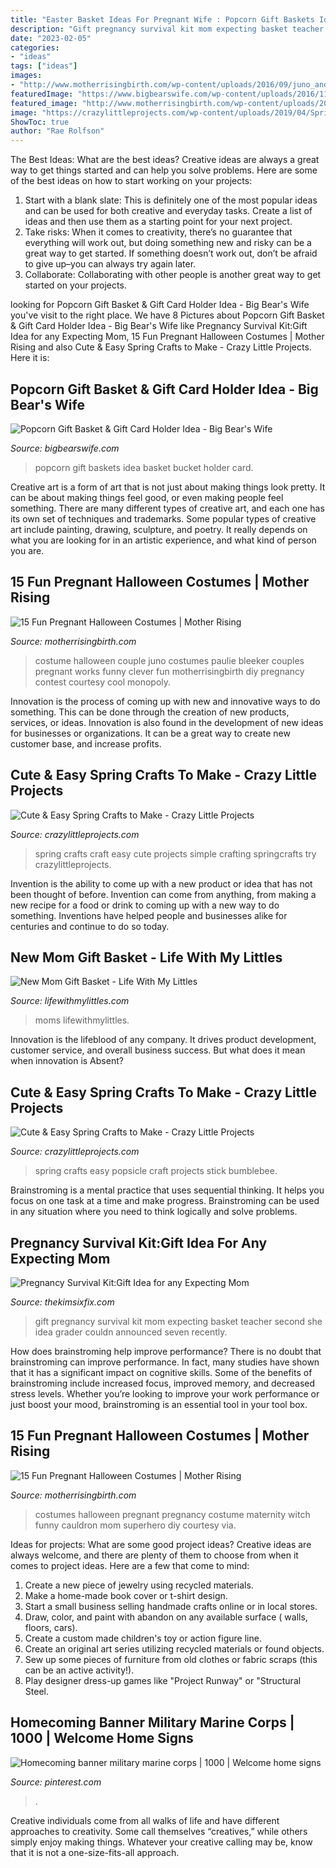 ```yaml
---
title: "Easter Basket Ideas For Pregnant Wife : Popcorn Gift Baskets Idea Basket Bucket Holder Card"
description: "Gift pregnancy survival kit mom expecting basket teacher second she idea grader couldn announced seven recently"
date: "2023-02-05"
categories:
- "ideas"
tags: ["ideas"]
images:
- "http://www.motherrisingbirth.com/wp-content/uploads/2016/09/juno_and_paulie_bleeker.jpg"
featuredImage: "https://www.bigbearswife.com/wp-content/uploads/2016/11/Popcorn-Bucket-Gift-Idea-9.jpg"
featured_image: "http://www.motherrisingbirth.com/wp-content/uploads/2016/09/juno_and_paulie_bleeker.jpg"
image: "https://crazylittleprojects.com/wp-content/uploads/2019/04/Spring-Craft.jpg"
ShowToc: true
author: "Rae Rolfson"
---
```



The Best Ideas: What are the best ideas?
Creative ideas are always a great way to get things started and can help you solve problems. Here are some of the best ideas on how to start working on your projects: 
1. Start with a blank slate: This is definitely one of the most popular ideas and can be used for both creative and everyday tasks. Create a list of ideas and then use them as a starting point for your next project. 
2. Take risks: When it comes to creativity, there’s no guarantee that everything will work out, but doing something new and risky can be a great way to get started. If something doesn’t work out, don’t be afraid to give up–you can always try again later. 
3. Collaborate: Collaborating with other people is another great way to get started on your projects.

	

		
looking for Popcorn Gift Basket &amp; Gift Card Holder Idea - Big Bear&#039;s Wife you've visit to the right place. We have 8 Pictures about Popcorn Gift Basket &amp; Gift Card Holder Idea - Big Bear&#039;s Wife like Pregnancy Survival Kit:Gift Idea for any Expecting Mom, 15 Fun Pregnant Halloween Costumes | Mother Rising and also Cute &amp; Easy Spring Crafts to Make - Crazy Little Projects. Here it is:
		
    
## Popcorn Gift Basket &amp; Gift Card Holder Idea - Big Bear&#039;s Wife

<img loading=lazy src="https://www.bigbearswife.com/wp-content/uploads/2016/11/Popcorn-Bucket-Gift-Idea-9.jpg" onerror="this.onerror=null;this.src='https://tse1.mm.bing.net/th?id=OIP.7zodDp5s6g6wEwhabBWCfAHaLH&amp;pid=15.1';" alt="Popcorn Gift Basket &amp; Gift Card Holder Idea - Big Bear&#039;s Wife">

_Source: bigbearswife.com_

>popcorn gift baskets idea basket bucket holder card. 

	

Creative art is a form of art that is not just about making things look pretty. It can be about making things feel good, or even making people feel something. There are many different types of creative art, and each one has its own set of techniques and trademarks. Some popular types of creative art include painting, drawing, sculpture, and poetry. It really depends on what you are looking for in an artistic experience, and what kind of person you are.

    
## 15 Fun Pregnant Halloween Costumes | Mother Rising

<img loading=lazy src="http://www.motherrisingbirth.com/wp-content/uploads/2016/09/juno_and_paulie_bleeker.jpg" onerror="this.onerror=null;this.src='https://tse2.mm.bing.net/th?id=OIP.rMhlBo7sS8zT7MaLZP8FFgHaLj&amp;pid=15.1';" alt="15 Fun Pregnant Halloween Costumes | Mother Rising">

_Source: motherrisingbirth.com_

>costume halloween couple juno costumes paulie bleeker couples pregnant works funny clever fun motherrisingbirth diy pregnancy contest courtesy cool monopoly. 

	

Innovation is the process of coming up with new and innovative ways to do something. This can be done through the creation of new products, services, or ideas. Innovation is also found in the development of new ideas for businesses or organizations. It can be a great way to create new customer base, and increase profits.

    
## Cute &amp; Easy Spring Crafts To Make - Crazy Little Projects

<img loading=lazy src="https://crazylittleprojects.com/wp-content/uploads/2019/04/Spring-Craft-Ideas.png" onerror="this.onerror=null;this.src='https://tse3.mm.bing.net/th?id=OIP.kjjMLx0NmTIuqOdwkoGPGgHaL2&amp;pid=15.1';" alt="Cute &amp; Easy Spring Crafts to Make - Crazy Little Projects">

_Source: crazylittleprojects.com_

>spring crafts craft easy cute projects simple crafting springcrafts try crazylittleprojects. 

	

Invention is the ability to come up with a new product or idea that has not been thought of before. Invention can come from anything, from making a new recipe for a food or drink to coming up with a new way to do something. Inventions have helped people and businesses alike for centuries and continue to do so today.

    
## New Mom Gift Basket - Life With My Littles

<img loading=lazy src="https://www.lifewithmylittles.com/wp-content/uploads/2016/01/new-mom-gift-basket-1.jpg" onerror="this.onerror=null;this.src='https://tse2.mm.bing.net/th?id=OIP.U0stq14uh-wFvS0qDhCqRwHaJ4&amp;pid=15.1';" alt="New Mom Gift Basket - Life With My Littles">

_Source: lifewithmylittles.com_

>moms lifewithmylittles. 

	

Innovation is the lifeblood of any company. It drives product development, customer service, and overall business success. But what does it mean when innovation is Absent?

    
## Cute &amp; Easy Spring Crafts To Make - Crazy Little Projects

<img loading=lazy src="https://crazylittleprojects.com/wp-content/uploads/2019/04/Spring-Craft.jpg" onerror="this.onerror=null;this.src='https://tse3.mm.bing.net/th?id=OIP.ngqNIEnj5vA224bZgsDpdgHaLH&amp;pid=15.1';" alt="Cute &amp; Easy Spring Crafts to Make - Crazy Little Projects">

_Source: crazylittleprojects.com_

>spring crafts easy popsicle craft projects stick bumblebee. 

	

Brainstroming is a mental practice that uses sequential thinking. It helps you focus on one task at a time and make progress. Brainstroming can be used in any situation where you need to think logically and solve problems.

    
## Pregnancy Survival Kit:Gift Idea For Any Expecting Mom

<img loading=lazy src="https://2.bp.blogspot.com/-022eaxenCEo/UuYC7UXQaaI/AAAAAAAAIVs/9_x5dJT8vqg/s1600/Preg+Survival+kit+title.jpg" onerror="this.onerror=null;this.src='https://tse3.mm.bing.net/th?id=OIP.5NQlgjhIbghg8FJzUOJh0AHaKm&amp;pid=15.1';" alt="Pregnancy Survival Kit:Gift Idea for any Expecting Mom">

_Source: thekimsixfix.com_

>gift pregnancy survival kit mom expecting basket teacher second she idea grader couldn announced seven recently. 

	

How does brainstroming help improve performance?
There is no doubt that brainstroming can improve performance. In fact, many studies have shown that it has a significant impact on cognitive skills. Some of the benefits of brainstroming include increased focus, improved memory, and decreased stress levels. Whether you’re looking to improve your work performance or just boost your mood, brainstroming is an essential tool in your tool box.

    
## 15 Fun Pregnant Halloween Costumes | Mother Rising

<img loading=lazy src="http://www.motherrisingbirth.com/wp-content/uploads/2016/09/witch-1-524x1024.jpg" onerror="this.onerror=null;this.src='https://tse1.mm.bing.net/th?id=OIP.0H37_70xibIqGc0AOVr7KQHaOe&amp;pid=15.1';" alt="15 Fun Pregnant Halloween Costumes | Mother Rising">

_Source: motherrisingbirth.com_

>costumes halloween pregnant pregnancy costume maternity witch funny cauldron mom superhero diy courtesy via. 

	

Ideas for projects: What are some good project ideas?
Creative ideas are always welcome, and there are plenty of them to choose from when it comes to project ideas. Here are a few that come to mind: 
1. Create a new piece of jewelry using recycled materials.
2. Make a home-made book cover or t-shirt design.
3. Start a small business selling handmade crafts online or in local stores.
4. Draw, color, and paint with abandon on any available surface ( walls, floors, cars).
5. Create a custom made children's toy or action figure line. 
6. Create an original art series utilizing recycled materials or found objects.
7. Sew up some pieces of furniture from old clothes or fabric scraps (this can be an active activity!). 
8. Play designer dress-up games like "Project Runway" or "Structural Steel.

    
## Homecoming Banner Military Marine Corps | 1000 | Welcome Home Signs

<img loading=lazy src="https://i.pinimg.com/originals/8c/3d/2e/8c3d2e15fd9b3e4ac3500e30f0b0ab21.jpg" onerror="this.onerror=null;this.src='https://tse1.mm.bing.net/th?id=OIP.awu8BQaoVBMCwxZK24co_QHaE7&amp;pid=15.1';" alt="Homecoming banner military marine corps | 1000 | Welcome home signs">

_Source: pinterest.com_

>. 

	

Creative individuals come from all walks of life and have different approaches to creativity. Some call themselves “creatives,” while others simply enjoy making things. Whatever your creative calling may be, know that it is not a one-size-fits-all approach.

